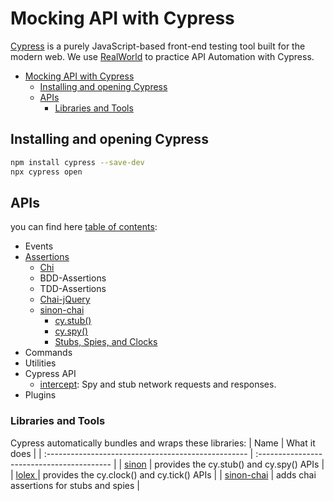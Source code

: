 # Mocking API with Cypress
[Cypress](https://docs.cypress.io/guides/getting-started/installing-cypress) is a purely JavaScript-based front-end testing tool built for the modern web.
We use [RealWorld](https://github.com/gothinkster/angular-realworld-example-app) to practice API Automation with Cypress.
- [Mocking API with Cypress](#mocking-api-with-cypress)
  - [Installing and opening Cypress](#installing-and-opening-cypress)
  - [APIs](#apis)
    - [Libraries and Tools](#libraries-and-tools)



## Installing and opening Cypress
```sh
npm install cypress --save-dev
npx cypress open
```


## APIs
you can find here [table of contents](https://docs.cypress.io/api/table-of-contents):
- Events
- [Assertions](https://docs.cypress.io/guides/references/assertions)
  - [Chi](https://github.com/chaijs/chai)
  - BDD-Assertions
  - TDD-Assertions
  - [Chai-jQuery](https://github.com/chaijs/chai-jquery)
  - [sinon-chai](https://github.com/domenic/sinon-chai)
    - [cy.stub()](https://docs.cypress.io/api/commands/stub)
    - [cy.spy()](https://docs.cypress.io/api/commands/spy)
    - [Stubs, Spies, and Clocks](https://docs.cypress.io/guides/guides/stubs-spies-and-clocks)
- Commands
- Utilities
- Cypress API
  - [intercept](https://docs.cypress.io/api/commands/intercept): Spy and stub network requests and responses.
- Plugins

### Libraries and Tools
Cypress automatically bundles and wraps these libraries:
| Name                                                | What it does                               |
| :-------------------------------------------------- | :----------------------------------------- |
| [sinon](http://sinonjs.org/)                        | provides the cy.stub() and cy.spy() APIs   |
| [lolex ](https://github.com/sinonjs/lolex)          | provides the cy.clock() and cy.tick() APIs |
| [sinon-chai](https://github.com/domenic/sinon-chai) | adds chai assertions for stubs and spies   |

